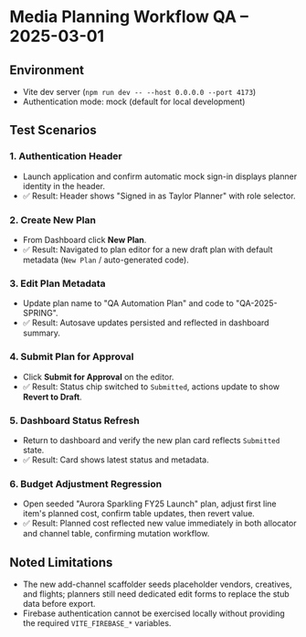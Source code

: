 # Media Planning Workflow QA – 2025-03-01

## Environment
- Vite dev server (`npm run dev -- --host 0.0.0.0 --port 4173`)
- Authentication mode: mock (default for local development)

## Test Scenarios

### 1. Authentication Header
- Launch application and confirm automatic mock sign-in displays planner identity in the header.
- ✅ Result: Header shows "Signed in as Taylor Planner" with role selector.

### 2. Create New Plan
- From Dashboard click **New Plan**.
- ✅ Result: Navigated to plan editor for a new draft plan with default metadata (`New Plan` / auto-generated code).

### 3. Edit Plan Metadata
- Update plan name to "QA Automation Plan" and code to "QA-2025-SPRING".
- ✅ Result: Autosave updates persisted and reflected in dashboard summary.

### 4. Submit Plan for Approval
- Click **Submit for Approval** on the editor.
- ✅ Result: Status chip switched to `Submitted`, actions update to show **Revert to Draft**.

### 5. Dashboard Status Refresh
- Return to dashboard and verify the new plan card reflects `Submitted` state.
- ✅ Result: Card shows latest status and metadata.

### 6. Budget Adjustment Regression
- Open seeded "Aurora Sparkling FY25 Launch" plan, adjust first line item's planned cost, confirm table updates, then revert value.
- ✅ Result: Planned cost reflected new value immediately in both allocator and channel table, confirming mutation workflow.

## Noted Limitations
- The new add-channel scaffolder seeds placeholder vendors, creatives, and flights; planners still need dedicated edit forms to replace the stub data before export.
- Firebase authentication cannot be exercised locally without providing the required `VITE_FIREBASE_*` variables.

